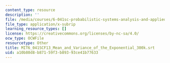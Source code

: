 ```yaml
---
content_type: resource
description: ''
file: /media/courses/6-041sc-probabilistic-systems-analysis-and-applied-probability-fall-2013/a10b80d8b87159f3b89393ce41b77633_MIT6_041SCF13_Mean_and_Variance_of_the_Exponential_300k.vtt
file_type: application/x-subrip
learning_resource_types: []
license: https://creativecommons.org/licenses/by-nc-sa/4.0/
ocw_type: OCWFile
resourcetype: Other
title: MIT6_041SCF13_Mean_and_Variance_of_the_Exponential_300k.srt
uid: a10b80d8-b871-59f3-b893-93ce41b77633
---
```

